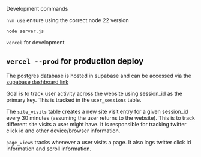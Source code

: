 Development commands

`nvm use` ensure using the correct node 22 version

`node server.js` 

`vercel` for development 

`vercel --prod` for production deploy
---

The postgres database is hosted in supabase and can be accessed via the [supabase dashboard link](https://supabase.com/dashboard/project/scwovajbhelvqmxztzdj)

Goal is to track user activity across the website using session_id as the primary key. This is tracked in the `user_sessions` table. 

The `site_visits` table creates a new site visit entry for a given session_id every 30 minutes (assuming the user returns to the website). This is to track different site visits a user might have. It is responsible for tracking twitter click id and other device/browser information. 

`page_views` tracks whenever a user visits a page. It also logs twitter click id information and scroll information.